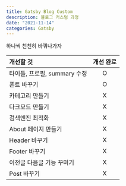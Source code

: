 ```yaml
---
title: Gatsby Blog Custom
description: 블로그 커스텀 과정
date: "2021-11-14"
categories: Gatsby
---
```


하나씩 천천히 바꿔나가자

| 개선할 것                    | 개선 완료 |
| :--------------------------- | :-------: |
| 타이틀, 프로필, summary 수정 |     O     |
| 폰트 바꾸기                  |     O     |
| 카테고리 만들기              |     X     |
| 다크모드 만들기              |     X     |
| 검색엔진 최적화              |     X     |
| About 페이지 만들기          |     X     |
| Header 바꾸기                |     X     |
| Footer 바꾸기                |     X     |
| 이전글 다음글 기능 꾸미기    |     X     |
| Post 바꾸기                  |     X     |
